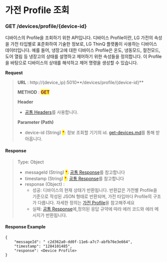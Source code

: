 # 가전 Profile 조회

### GET /devices/profile/{device-id}

디바이스의 Profile을 조회하기 위한 API입니다. 디바이스 Profile이란, LG 가전의 속성을 가전 타입별로 표준화하여 기술한 정보로, LG ThinQ 플랫폼이 사용하는 디바이스 데이터입니다. 예를 들어, 냉장고에 대한 디바이스 Profile은 온도, 냉동모드, 절전모드, 도어 열림 등 냉장고의 상태를 설명하고 제어하기 위한 속성들을 정의합니다. 이 Profile을 바탕으로 디바이스의 상태를 해석하고 제어 명령을 생성할 수 있습니다.



**Request**

> **URL** : http://{device\_ip}:5010**/devices/profile/{device-id}**
>
> **METHOD** : <mark style="color:purple;">**GET**</mark>
>
> **Header**&#x20;
>
> * [공통 Headers](broken-reference)를 사용합니다.
>
> **Parameter (Path)**
>
> * device-id (String) <mark style="color:red;">\*</mark>: 정보 조회할 기기의 id.  [get-devices.md](get-devices.md "mention")를 통해 받아옵니다.

#### Response

> Type: Object
>
> * messageId (String) <mark style="color:red;">\*</mark>: [공통 Response](common-response.md#undefined-1)를 참고합니다
> * timestamp (String) <mark style="color:red;">\*</mark>: [공통 Response](common-response.md#undefined-1)를 참고합니다
> * response (Object) :&#x20;
>   * 성공: 디바이스의 현재 상태가 반환됩니다. 반환값은 가전별 Profile을 기준으로 작성된 JSON 형태로 반환되며, 가전 타입마다 Profile의 구조가 다릅니다. 자세한 정의는 [가전 Profile](https://developer.damda.lge.com/docs/thinq/profile/washer)을 참고해주세요
>   * 실패: [공통 Response](common-response.md)에[ ](common-response.md)정의된 응답 규약에 따라 에러 코드와 에러 메시지가 반환됩니다.

#### Response Example

```
{
    "messageId": " c2d362a0-dd0f-11e6-a7c7-abfb76e3e664",
    "timestamp": "1284101485",
    "response": <Device Profile>
}
```
